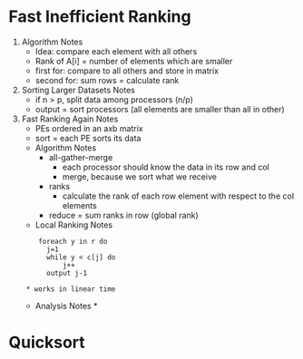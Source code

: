 # Fast Inefficient Ranking
1. Algorithm Notes
    - Idea: compare each element with all others
    - Rank of A[i] = number of elements which are smaller
    - first for: compare to all others and store in matrix
    - second for: sum rows = calculate rank
1. Sorting Larger Datasets Notes
    - if n > p, split data among processors (n/p)
    - output = sort processors (all elements are smaller than all in other)
1. Fast Ranking Again Notes
    - PEs ordered in an axb matrix
    - sort = each PE sorts its data
    - Algorithm Notes
        * all-gather-merge
            * each processor should know the data in its row and col
            * merge, because we sort what we receive
        * ranks
            * calculate the rank of each row element with respect to the col elements
        * reduce = sum ranks in row (global rank)
    - Local Ranking Notes
    ```
        foreach y in r do
          j=1
          while y < c[j] do
              j++
          output j-1
    ```
        * works in linear time
    - Analysis Notes
        * 



# Quicksort

